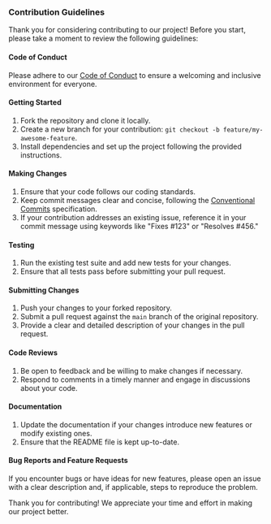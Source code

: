 ### Contribution Guidelines

Thank you for considering contributing to our project! Before you start, please take a moment to review the following guidelines:

#### Code of Conduct

Please adhere to our [Code of Conduct](#) to ensure a welcoming and inclusive environment for everyone.

#### Getting Started

1. Fork the repository and clone it locally.
2. Create a new branch for your contribution: `git checkout -b feature/my-awesome-feature`.
3. Install dependencies and set up the project following the provided instructions.

#### Making Changes

1. Ensure that your code follows our coding standards.
2. Keep commit messages clear and concise, following the [Conventional Commits](https://www.conventionalcommits.org/en/v1.0.0/) specification.
3. If your contribution addresses an existing issue, reference it in your commit message using keywords like "Fixes #123" or "Resolves #456."

#### Testing

1. Run the existing test suite and add new tests for your changes.
2. Ensure that all tests pass before submitting your pull request.

#### Submitting Changes

1. Push your changes to your forked repository.
2. Submit a pull request against the `main` branch of the original repository.
3. Provide a clear and detailed description of your changes in the pull request.

#### Code Reviews

1. Be open to feedback and be willing to make changes if necessary.
2. Respond to comments in a timely manner and engage in discussions about your code.

#### Documentation

1. Update the documentation if your changes introduce new features or modify existing ones.
2. Ensure that the README file is kept up-to-date.

#### Bug Reports and Feature Requests

If you encounter bugs or have ideas for new features, please open an issue with a clear description and, if applicable, steps to reproduce the problem.

Thank you for contributing! We appreciate your time and effort in making our project better.